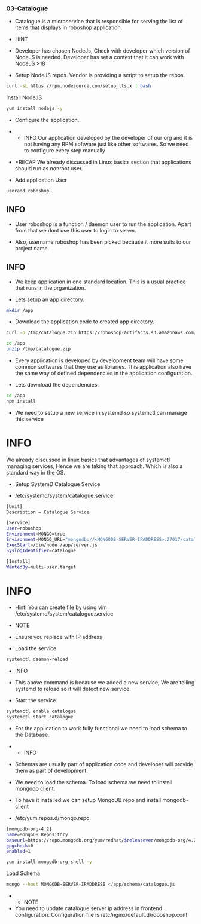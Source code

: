 ### 03-Catalogue
- Catalogue is a microservice that is responsible for serving the list of items that displays in roboshop application.

* HINT
- Developer has chosen NodeJs, Check with developer which version of NodeJS is needed. Developer has set a context that it can work with NodeJS >18

- Setup NodeJS repos. Vendor is providing a script to setup the repos.
```bash
curl -sL https://rpm.nodesource.com/setup_lts.x | bash
```
Install NodeJS
```bash
yum install nodejs -y
```
- Configure the application.

- * INFO
Our application developed by the developer of our org and it is not having any RPM software just like other softwares. So we need to configure every step manually

- *RECAP
We already discussed in Linux basics section that applications should run as nonroot user.

- Add application User
```bash
useradd roboshop
```
## INFO
- User roboshop is a function / daemon user to run the application. Apart from that we dont use this user to login to server.

- Also, username roboshop has been picked because it more suits to our project name.

## INFO
- We keep application in one standard location. This is a usual practice that runs in the organization.

- Lets setup an app directory.
```bash
mkdir /app 
```
- Download the application code to created app directory.
```bash
curl -o /tmp/catalogue.zip https://roboshop-artifacts.s3.amazonaws.com/catalogue.zip 
```
```bash
cd /app 
unzip /tmp/catalogue.zip
```
- Every application is developed by development team will have some common softwares that they use as libraries. This application also have the same way of defined dependencies in the application configuration.

- Lets download the dependencies.
```bash
cd /app 
npm install 
```
- We need to setup a new service in systemd so systemctl can manage this service

# INFO
We already discussed in linux basics that advantages of systemctl managing services, Hence we are taking that approach. Which is also a standard way in the OS.

- Setup SystemD Catalogue Service

- /etc/systemd/system/catalogue.service
```bash
[Unit]
Description = Catalogue Service

[Service]
User=roboshop
Environment=MONGO=true
Environment=MONGO_URL="mongodb://<MONGODB-SERVER-IPADDRESS>:27017/catalogue"
ExecStart=/bin/node /app/server.js
SyslogIdentifier=catalogue

[Install]
WantedBy=multi-user.target
```
# INFO
- Hint! You can create file by using vim /etc/systemd/system/catalogue.service

- NOTE
- Ensure you replace <MONGODB-SERVER-IPADDRESS> with IP address

- Load the service.
```bash
systemctl daemon-reload
```
- INFO
- This above command is because we added a new service, We are telling systemd to reload so it will detect new service.

- Start the service.
```bash
systemctl enable catalogue 
systemctl start catalogue
```
- For the application to work fully functional we need to load schema to the Database.

- * INFO
- Schemas are usually part of application code and developer will provide them as part of development.

- We need to load the schema. To load schema we need to install mongodb client.

- To have it installed we can setup MongoDB repo and install mongodb-client

- /etc/yum.repos.d/mongo.repo
```bash
[mongodb-org-4.2]
name=MongoDB Repository
baseurl=https://repo.mongodb.org/yum/redhat/$releasever/mongodb-org/4.2/x86_64/
gpgcheck=0
enabled=1
```
```bash
yum install mongodb-org-shell -y
```
Load Schema
```bash
mongo --host MONGODB-SERVER-IPADDRESS </app/schema/catalogue.js
```
- * NOTE
- You need to update catalogue server ip address in frontend configuration. Configuration file is /etc/nginx/default.d/roboshop.conf